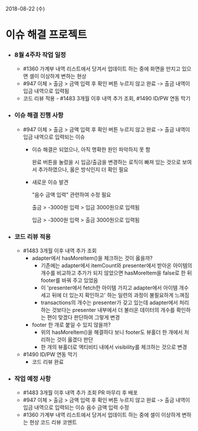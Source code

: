 2018-08-22 (수)

# 이슈 해결 프로젝트

- ### 8월 4주차 작업 일정

  - #1360 가계부 내역 리스트에서 당겨서 업데이트 하는 중에 화면을 만지고 있으면 셀이 이상하게 변하는 현상
  - #947 이체 > 출금 > 금액 입력 후 확인 버튼 누르지 않고 완료 -> 출금 내역이 입금 내역으로 입력됨
  - 코드 리뷰 적용 - #1483 3개월 이후 내역 추가 조회, #1490 ID/PW 연동 막기

- ### 이슈 해결 진행 사항

  - #947 이체 > 출금 > 금액 입력 후 확인 버튼 누르지 않고 완료 -> 출금 내역이 입금 내역으로 입력되는 이슈

    - 이슈 해결은 되었으나, 아직 명확한 원인 파악하지 못 함

      완료 버튼을 눌렀을 시 입금/출금을 변경하는 로직이 빠져 있는 것으로 보여서 추가하였으나, 옳은 방식인지 더 확인 필요

    - 새로운 이슈 발견

      "음수 금액 입력" 관련하여 수정 필요

      출금 > -3000원 입력 > 입금 3000원으로 입력됨

      입금 > -3000원 입력 > 출금 3000원으로 입력됨

- ### 코드 리뷰 적용

  - #1483 3개월 이후 내역 추가 조회
    - adapter에서 hasMoreItem()을 체크하는 것이 옳을까?
      - 기존에는 adapter에서 itemCount와 presenter에서 받아온 아이템의 개수를 비교하고 추가가 되지 않았으면 hasMoreItem을 false로 한 뒤 footer를 바꿔 주고 있었음
      - 이 'presenter에서 fetch한 아이템 가지고 adapter에서 아이템 개수 세고 뒤에 더 있는지 확인하고' 하는 일련의 과정이 불필요하게 느껴짐
      - transactions의 개수는 presenter가 갖고 있는데 adapter에서 처리하는 것보다는 presenter 내부에서 더 불러온 데이터의 개수를 확인하는 편이 맞겠다 판단하여 그렇게 변경
    - footer 한 개로 붙일 수 있지 않을까?
      - 위의 hasMoreItem()을 해결하다 보니 footer도 뷰홀더 한 개에서 처리하는 것이 옳겠다 판단
      - 한 개의 뷰홀더로 액티비티 내에서 visibility를 체크하는 것으로 변경
  - #1490 ID/PW 연동 막기
    - 코드 리뷰 완료

- ### 작업 예정 사항

  - #1483 3개월 이후 내역 추가 조회 PR 마무리 후 배포
  - #947 이체 > 출금 > 금액 입력 후 확인 버튼 누르지 않고 완료 -> 출금 내역이 입금 내역으로 입력되는 이슈 음수 금액 입력 수정
  - #1360 가계부 내역 리스트에서 당겨서 업데이트 하는 중에 셀이 이상하게 변하는 현상 코드 리뷰 코멘트